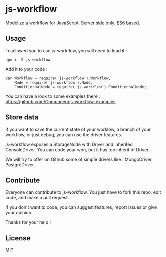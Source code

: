 # js-workflow

Modelize a workflow for JavaScript. Server side only. ES6 based.

## Usage

To allowed you to use js-workflow, you will need to load it :

`
npm i -S js-workflow
`

Add it to your code :

```
var Workflow = require('js-workflow').Workflow,
    Node = require('js-workflow').Node,
    ConditionnalNode = require('js-workflow').ConditionnalNode;
```

You can have a look to some examples there : https://github.com/Companeo/js-workflow-examples

## Store data

If you want to save the current state of your worklow, a branch of your workflow, or just debug, you can use the driver features.

js-workflow exposes a StorageNode with Driver and inherited ConsoleDriver. You can code your won, but it has too inherit of Driver.
 
 We will try to offer on Github some of simple drivers like : MongoDriver, PostgreDriver.

## Contribute

Everyone can contribute to js-workflow. You just have to fork this repo, edit code, and make a pull request.

If you don't want to code, you can suggest features, report issues or give your opinion.
 
Thanks for your help !

## License

MIT
